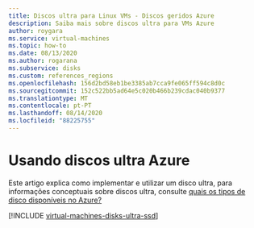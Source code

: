 ```yaml
---
title: Discos ultra para Linux VMs - Discos geridos Azure
description: Saiba mais sobre discos ultra para VMs Azure
author: roygara
ms.service: virtual-machines
ms.topic: how-to
ms.date: 08/13/2020
ms.author: rogarana
ms.subservice: disks
ms.custom: references_regions
ms.openlocfilehash: 156d2bd58eb1be3385ab7cca9fe065ff594c8d0c
ms.sourcegitcommit: 152c522bb5ad64e5c020b466b239cdac040b9377
ms.translationtype: MT
ms.contentlocale: pt-PT
ms.lasthandoff: 08/14/2020
ms.locfileid: "88225755"
---
```

# <a name="using-azure-ultra-disks"></a>Usando discos ultra Azure

Este artigo explica como implementar e utilizar um disco ultra, para informações conceptuais sobre discos ultra, consulte [quais os tipos de disco disponíveis no Azure?](disks-types.md#ultra-disk)

[!INCLUDE [virtual-machines-disks-ultra-ssd](../../../includes/virtual-machines-disks-getting-started-ultra-ssd.md)]
